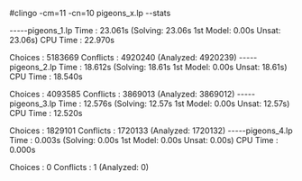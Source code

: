 #clingo -cm=11 -cn=10 pigeons_x.lp  --stats

-----pigeons_1.lp
Time         : 23.061s (Solving: 23.06s 1st Model: 0.00s Unsat: 23.06s)
CPU Time     : 22.970s

Choices      : 5183669
Conflicts    : 4920240 (Analyzed: 4920239)
-----pigeons_2.lp
Time         : 18.612s (Solving: 18.61s 1st Model: 0.00s Unsat: 18.61s)
CPU Time     : 18.540s

Choices      : 4093585
Conflicts    : 3869013 (Analyzed: 3869012)
-----pigeons_3.lp
Time         : 12.576s (Solving: 12.57s 1st Model: 0.00s Unsat: 12.57s)
CPU Time     : 12.520s

Choices      : 1829101
Conflicts    : 1720133 (Analyzed: 1720132)
-----pigeons_4.lp
Time         : 0.003s (Solving: 0.00s 1st Model: 0.00s Unsat: 0.00s)
CPU Time     : 0.000s

Choices      : 0
Conflicts    : 1      (Analyzed: 0)
